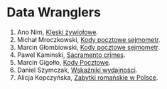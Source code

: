 ﻿# Data Wranglers

1. Ano Nim, [Klęski żywiołowe](/anon.md).
1. Michał Mroczkowski, [Kody pocztowe sejmometr](https://github.com/misiom1/sejmometr/blob/master/kody-pocztowe-misiom1.md).
1. Marcin Głombiowski, [Kody pocztowe sejmometr](https://github.com/mglombiowski/no_sql/blob/master/README.md).
1. Pawel Kaminski, [Sacramento crimes](https://github.com/pkamin/sacramentocrime/blob/master/README.md).
1. Marcin Gigołło, [Kody Pocztowe](/6i6ant.md).
1. Daniel Szymczak, [Wskaźniki wydajności](/dszymczak.md).
1. Alicja Kopczyńska, [Zabytki romańskie w Polsce](https://github.com/alka74a/data-refine/blob/master/alka74a.md).

